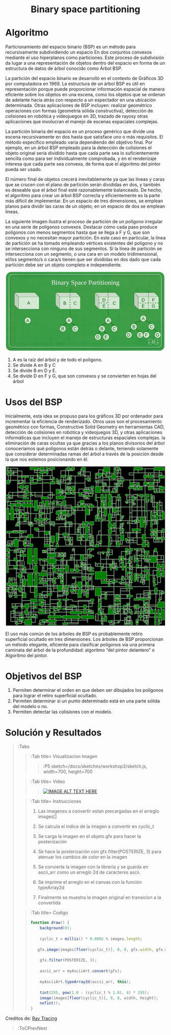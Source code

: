 <script src="../sketches/workshop1/p5.min.js" /></script>
<script src="../sketches/workshop1/p5.asciiart.min.js" /></script>
<script src="../sketches/workshop1/p5.dom.min.js" /></script>
<script src="../sketches/workshop1/p5.sound.min.js" /></script>

<h1 align="center">Binary space partitioning</h1>

# Algoritmo

Particionamiento del espacio binario (BSP) es un método para recursivamente subdividiendo un espacio En dos conjuntos convexos mediante el uso hiperplanos como particiones. Este proceso de subdivisión da lugar a una representación de objetos dentro del espacio en forma de un estructura de datos de árbol conocido como Árbol BSP.

La partición del espacio binario se desarrolló en el contexto de Gráficos 3D por computadora en 1969. La estructura de un árbol BSP es útil en representación porque puede proporcionar información espacial de manera eficiente sobre los objetos en una escena, como los objetos que se ordenan de adelante hacia atrás con respecto a un espectador en una ubicación determinada. Otras aplicaciones de BSP incluyen: realizar geométrico operaciones con formas (geometría sólida constructiva), detección de colisiones en robótica y videojuegos en 3D, trazado de rayosy otras aplicaciones que involucran el manejo de escenas espaciales complejas.

La partición binaria del espacio es un proceso genérico que divide una escena recursivamente en dos hasta que satisface uno o más requisitos. El método específico empleado varía dependiendo del objetivo final. Por ejemplo, en un árbol BSP empleado para la detección de colisiones el objeto original sería dividido hasta que cada parte sea lo suficientemente sencilla como para ser individualmente comprobada, y en el renderizaje interesa que cada parte sea convexa, de forma que el algoritmo del pintor pueda ser usado.

El número final de objetos crecerá inevitablemente ya que las líneas y caras que se crucen con el plano de partición serán divididas en dos, y también es deseable que el árbol final esté razonablemente balanceado. De hecho, el algoritmo para crear un árbol BSP correcta y eficientemente es la parte más difícil de implementar. En un espacio de tres dimensiones, se emplean planos para dividir las caras de un objeto; en un espacio de dos se emplean líneas.

La siguiente imagen ilustra el proceso de partición de un polígono irregular en una serie de polígonos convexos. Destacar cómo cada paso produce polígonos con menos segmentos hasta que se llega a F y G, que son convexos y no necesitan mayor partición. En este caso en particular, la línea de partición se ha tomado empleando vértices existentes del polígono y no se intersecciona con ninguno de sus segmentos. Si la línea de partición se intersecciona con un segmento, o una cara en un modelo tridimensional, el/los segmento/s o cara/s tienen que ser divididas en dos dado que cada partición debe ser un objeto completo e independiente.

<div>
<p style = 'text-align:center;'>
<img src="/docs/img/space.jpg" width=500/>
</p>
</div>

1. A es la raíz del árbol y de todo el polígono.
2. Se divide A en B y C
3. Se divide B en D y E.
4. Se divide D en F y G, que son convexos y se convierten en hojas del árbol

# Usos del BSP

Inicialmente, esta idea se propuso para los gráficos 3D por ordenador para incrementar la eficiencia de renderizado. Otros usos son el procesamiento geométrico con formas, Constructive Solid Geometry en herramientas CAD, detección de colisiones en robótica y videojuegos 3D, y otras aplicaciones informáticas que incluyen el manejo de estructuras espaciales complejas. la eliminación de caras ocultas ya que gracias a los planos divisorios del árbol conoceríamos qué polígonos están detrás o delante, teniendo solamente que considerar determinadas ramas del árbol a través de la posición desde la que nos estemos posicionando en él.

<div>
<p style = 'text-align:center;'>
<img src="/docs/img/dungeongen.png" width=500/>
</p>
</div>

El uso más común de los árboles de BSP es probablemente retiro superficial ocultado en tres dimensiones. Los árboles de BSP proporcionan un método elegante, eficiente para clasificar polígonos vía una primera caminata del árbol de la profundidad: algoritmo “del pintor delantero” o Algoritmo del pintor.


# Objetivos del BSP

1. Permiten determinar el orden en que deben ser dibujados los polígonos para lograr el retiro superficial ocultado.
2. Permiten determinar si un punto determinado está en una parte sólida del modelo o no.
3. Permiten detectar las colisiones con el modelo.

# Soluci&oacute;n y Resultados

> :Tabs
> > :Tab title= Visualizacion Imagen
> > 
> > > :P5 sketch=/docs/sketches/workshop3/sketch.js, width=700, height=700
>
> > :Tab title=  Video
> > 
> > > [![IMAGE ALT TEXT HERE](https://img.youtube.com/vi/yTRzfKh4Tg0/0.jpg)](https://www.youtube.com/watch?v=yTRzfKh4Tg0)
>
> > :Tab title= Instrucciones
> > 
> > 1. Las imagenes a convertir estan precargadas en el arreglo images[]
> > 
> > 2. Se calcula el indice de la imagen a convertir en cyclic_t
> > 
> > 3. Se carga la imagen en el objeto gfx para hacer la posterizaci&oacute;n
> > 
> > 4. Se hace la posterizaci&oacute;n con gfx.filter(POSTERIZE, 3) para atenuar los cambios de color en la imagen
> > 
> > 5. Se convierte la imagen con la librer&iacute;a y se guarda en ascii_arr como un arreglo 2d de caracteres ascii.
> > 
> > 6. Se imprime el arreglo en el canvas con la funci&oacute;n typeArray2d
> > 
> > 7. Finalmente se muestra la imagen original en transicion a la convertida 
>
> > :Tab title= Codigo
> >
> > ``` js | asciiArtImages.js
> > function draw() {
> >     background(0);
> >     
> >     cyclic_t = millis() * 0.0002 % images.length;
> >     
> >    gfx.image(images[floor(cyclic_t)], 0, 0, gfx.width, gfx.height);
> >     
> >     gfx.filter(POSTERIZE, 3);
> >    
> >     ascii_arr = myAsciiArt.convert(gfx);
> >     
> >     myAsciiArt.typeArray2d(ascii_arr, this);
> >     
> >     tint(255, pow(1.0 - (cyclic_t % 1.0), 4) * 255);
> >     image(images[floor(cyclic_t)], 0, 0, width, height);
> >     noTint();
> > }
> > 
> > ```
> > 

Creditos de: [Ray Tracing](https://p5js.org/es/examples/3d-ray-casting.html)

> :ToCPrevNext